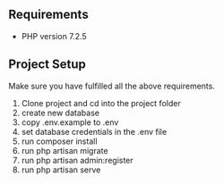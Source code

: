 ## Requirements

- PHP version 7.2.5

## Project Setup
Make sure you have fulfilled all the above requirements.
1. Clone project and cd into the project folder
2. create new database
3. copy .env.example to .env
4. set database credentials in the .env file
5. run composer install
6. run php artisan migrate
7. run php artisan admin:register
8. run php artisan serve
